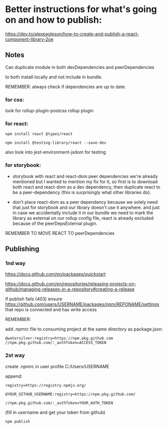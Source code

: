 # Better instructions for what's going on and how to publish:
https://dev.to/alexeagleson/how-to-create-and-publish-a-react-component-library-2oe

## Notes

Can duplicate module in both devDependencies and peerDependencies

to both install locally and not include in bundle.

REMEMBER: always check if dependencies are up to date.


### for css:

look for rollup-plugin-postcss rollup plugin


### for react:
```
npm install react @types/react

npm install @testing-library/react --save-dev
```
also look into jest-environment-jsdom for testing

### for storybook:

- storybook with react and react-dom peer dependencies
we're already mentioned but I wanted to mention my
fix for it, so first is to download both react and
react-dom as a dev dependency, then duplicate react
to be a peer-dependency (this is surprisingly what
other libraries do).

- don't place react-dom as a peer dependency because
we solely need that just for storybook and our library
doesn't use it anywhere. and just in case we accidentally
include it in our bundle we need to mark the library
as external on our rollup config file, react is already
excluded because of the peerDepsExternal plugin. 

REMEMBER TO MOVE REACT TO peerDependencies


## Publishing

### 1nd way

https://docs.github.com/en/packages/quickstart

https://docs.github.com/en/repositories/releasing-projects-on-github/managing-releases-in-a-repository#creating-a-release

If publish fails (403) ensure https://github.com/users/USERNAME/packages/npm/REPONAME/settings that repo is connected and has write access

REMEMBER:

add .npmrc file to consuming project at the same directory as package.json:
```
@watersilver:registry=https://npm.pkg.github.com
//npm.pkg.github.com/:_authToken=ACCESS_TOKEN
```

### 2st way

create .npmrc in user profile C:/Users/USERNAME

append:

```
registry=https://registry.npmjs.org/

@YOUR_GITHUB_USERNAME:registry=https://npm.pkg.github.com/

//npm.pkg.github.com/:_authToken=YOUR_AUTH_TOKEN
```

(fill in username and get your token from github)

```
npm publish
```